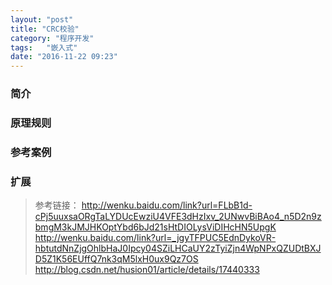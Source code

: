 ```yaml
---
layout: "post"
title: "CRC校验"
category: "程序开发"
tags:   "嵌入式"
date: "2016-11-22 09:23"
---
```


### 简介

### 原理规则

<!-- more -->

### 参考案例

### 扩展




> 参考链接：
> http://wenku.baidu.com/link?url=FLbB1d-cPj5uuxsaORgTaLYDUcEwziU4VFE3dHzIxv_2UNwvBiBAo4_n5D2n9zbmgM3kJMJHKOptYbd6bJd21sHtDIOLysViDIHcHN5UpgK
> http://wenku.baidu.com/link?url=_jgyTFPUC5EdnDykoVR-hbtutdNnZjgOhlbHaJ0Ipcy04SZiLHCaUY2zTyiZjn4WpNPxQZUDtBXJD5Z1K56EUffQ7nk3qM5lxH0ux9Qz7OS
> http://blog.csdn.net/husion01/article/details/17440333
